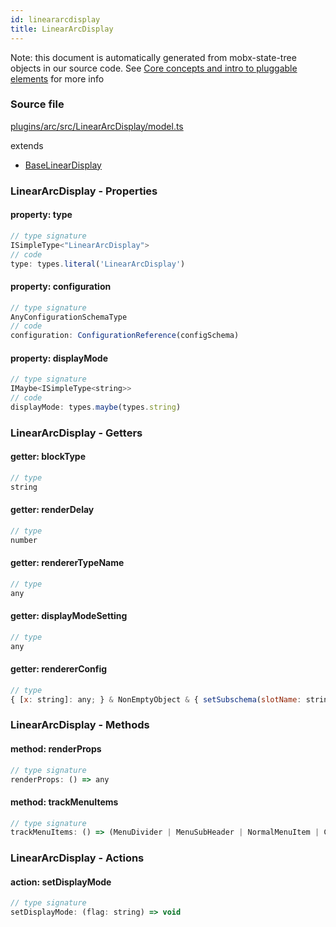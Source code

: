 ```yaml
---
id: lineararcdisplay
title: LinearArcDisplay
---
```


Note: this document is automatically generated from mobx-state-tree objects in
our source code. See
[Core concepts and intro to pluggable elements](/docs/developer_guide/) for more
info

### Source file

[plugins/arc/src/LinearArcDisplay/model.ts](https://github.com/GMOD/jbrowse-components/blob/main/plugins/arc/src/LinearArcDisplay/model.ts)

extends

- [BaseLinearDisplay](../baselineardisplay)

### LinearArcDisplay - Properties

#### property: type

```js
// type signature
ISimpleType<"LinearArcDisplay">
// code
type: types.literal('LinearArcDisplay')
```

#### property: configuration

```js
// type signature
AnyConfigurationSchemaType
// code
configuration: ConfigurationReference(configSchema)
```

#### property: displayMode

```js
// type signature
IMaybe<ISimpleType<string>>
// code
displayMode: types.maybe(types.string)
```

### LinearArcDisplay - Getters

#### getter: blockType

```js
// type
string
```

#### getter: renderDelay

```js
// type
number
```

#### getter: rendererTypeName

```js
// type
any
```

#### getter: displayModeSetting

```js
// type
any
```

#### getter: rendererConfig

```js
// type
{ [x: string]: any; } & NonEmptyObject & { setSubschema(slotName: string, data: unknown): any; } & IStateTreeNode<AnyConfigurationSchemaType>
```

### LinearArcDisplay - Methods

#### method: renderProps

```js
// type signature
renderProps: () => any
```

#### method: trackMenuItems

```js
// type signature
trackMenuItems: () => (MenuDivider | MenuSubHeader | NormalMenuItem | CheckboxMenuItem | RadioMenuItem | SubMenuItem | { ...; })[]
```

### LinearArcDisplay - Actions

#### action: setDisplayMode

```js
// type signature
setDisplayMode: (flag: string) => void
```
